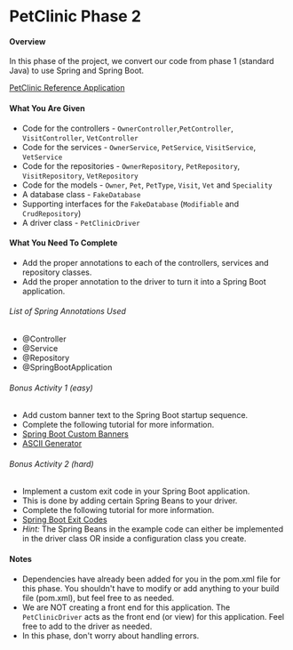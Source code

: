 # PetClinic Phase 2

#### Overview
In this phase of the project, we convert our code from phase 1 (standard Java) to use Spring and Spring Boot.

[PetClinic Reference Application](http://petclinic.cognizantacademy.com)

#### What You Are Given

* Code for the controllers - `OwnerController`,`PetController`, `VisitController`, `VetController`
* Code for the services - `OwnerService`, `PetService`, `VisitService`, `VetService`
* Code for the repositories - `OwnerRepository`, `PetRepository`, `VisitRepository`, `VetRepository`
* Code for the models - `Owner`, `Pet`, `PetType`, `Visit`, `Vet` and `Speciality`
* A database class - `FakeDatabase`
* Supporting interfaces for the `FakeDatabase` (`Modifiable` and `CrudRepository`)
* A driver class - `PetClinicDriver`

#### What You Need To Complete
* Add the proper annotations to each of the controllers, services and repository classes.
* Add the proper annotation to the driver to turn it into a Spring Boot application.

###### List of Spring Annotations Used
* @Controller
* @Service
* @Repository
* @SpringBootApplication

###### Bonus Activity 1 (easy)
* Add custom banner text to the Spring Boot startup sequence.
* Complete the following tutorial for more information.
* [Spring Boot Custom Banners](https://www.baeldung.com/spring-boot-custom-banners)
* [ASCII Generator](http://www.network-science.de/ascii/)

###### Bonus Activity 2 (hard)
* Implement a custom exit code in your Spring Boot application.
* This is done by adding certain Spring Beans to your driver.
* Complete the following tutorial for more information.
* [Spring Boot Exit Codes](https://www.baeldung.com/spring-boot-exit-codes)
* *Hint:* The Spring Beans in the example code can either be implemented in the driver class OR inside a configuration class you create.

#### Notes
* Dependencies have already been added for you in the pom.xml file for this phase.  You shouldn't have to modify or add anything to your build file (pom.xml), but feel free to as needed.
* We are NOT creating a front end for this application.  The `PetClinicDriver` acts as the front end (or view) for this application. Feel free to add to the driver as needed.
* In this phase, don't worry about handling errors.